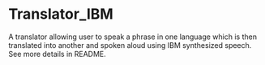 # Translator_IBM
A translator allowing user to speak a phrase in one language which is then translated into another and spoken aloud using IBM synthesized speech. See more details in README.
